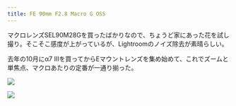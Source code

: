 ```yaml
---
title: FE 90mm F2.8 Macro G OSS
---
```


マクロレンズSEL90M28Gを買ったばかりなので、ちょうど家にあった花を試し撮り。そこそこ感度が上がっているが、Lightroomのノイズ除去が素晴らしい。

去年の10月にα7 IIIを買ってからEマウントレンズを集め始めて、これでズームと単焦点、マクロあたりの定番が一通り揃った。

![](https://photos.old.apkas.net/medium/202403/20240325-220457.webp)

![](https://photos.old.apkas.net/medium/202403/20240325-220558.webp)
